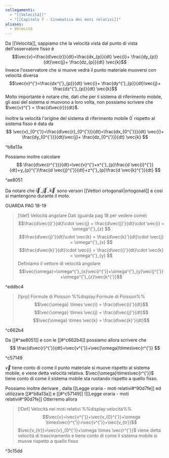 ```yaml
---
collegamenti:
  - "[[Velocità]]"
  - "[[Capitolo 7 - Cinematica dei moti relativi]]"
aliases:
  - Velocità
---
```

Da [[Velocità]], sappiamo che la velocità vista dal punto di vista dell'osservatore fisso è
$$\vec{v}=\frac{d\vec{r}}{dt}=\frac{dx_{p}}{dt} \vec{i}+ \frac{dy_{p}}{dt}\vec{j}+ \frac{dz_{p}}{dt} \vec{k}$$
Invece l'osservatore che si muove vedrà il punto materiale muoversi con velocità diversa
$$\vec{v}^{'}=\frac{dx^{'}_{p}}{dt} \vec{i}+ \frac{dy^{'}_{p}}{dt}\vec{j}+ \frac{dz^{'}_{p}}{dt} \vec{k}$$
Molto importante è notare che, dati che per il sistema di riferimento mobile, gli assi del sistema si muovono a loro volta, non possiamo scrivere che $\vec{v}^{'} = \frac{d\vec{r}}{dt}$.

Inoltre la velocità l'origine del sistema di riferimento mobile $0^{'}$ rispetto al sistema fisso è data da
$$
\vec{v}_{0^{'}}=\frac{d\vec{r}_{0^{'}}}{dt}=\frac{dx_{0^{'}}}{dt} \vec{i}+ \frac{dy_{0^{'}}}{dt}\vec{j}+ \frac{dz_{0^{'}}}{dt} \vec{k}
$$

^b8a13a

Possiamo inoltre calcolare 
$$
\frac{d\vec{r^{'}}}{dt}=\vec{v}^{'}+x^{'}_{p}\frac{d \vec{i}^{'}}{dt}+y_{p}^{'}\frac{d \vec{j}^{'}}{dt}+z^{'}_{p}\frac{d \vec{k}^{'}}{dt}
$$

^ae8051

Da notare che $\vec{i}^{'},\vec{j}^{'}, \vec{k}^{'}$ sono versori [[Vettori ortogonali|ortogonali]] e così si mantengono durante il moto.

GUARDA PAG 18-19


>[!def] Velocità angolare
>Dati (guarda pag 18 per vedere come)
>$$\frac{d\vec{i}'}{dt}\cdot \vec{j} = \frac{d\vec{j}'}{dt}\cdot \vec{i} = \omega^{'}_{z} $$
>$$\frac{d\vec{j}'}{dt}\cdot \vec{k} = \frac{d\vec{k}'}{dt}\cdot \vec{j} = \omega^{'}_{x} $$
>$$\frac{d\vec{k}'}{dt}\cdot \vec{i} = \frac{d\vec{i}'}{dt}\cdot \vec{k} = \omega^{'}_{y} $$
>Definiamo il vettore di velocità angolare
>$$\vec{\omega}=\omega^{'}_{x}\vec{i^{'}}+\omega^{'}_{y}\vec{j^{'}}+\omega^{'}_{z}\vec{k^{'}}$$

^eddbc4

>[!prp] Formule di Poisson
>%%display:Formule di Poisson%%
>$$\vec{\omega} \times \vec{i} = \frac{d\vec{i}'}{dt}$$$$\vec{\omega} \times \vec{j} = \frac{d\vec{j}'}{dt}$$$$\vec{\omega} \times \vec{k} = \frac{d\vec{k}'}{dt}$$ 

^c662b4

Da [[#^ae8051]] e con le [[#^c662b4]] possiamo allora scrivere che
$$
\frac{d\vec{r}^{'}}{dt}=\vec{v^{'}}+\vec{\omega}\times\vec{r^{'}}
$$

^c57149

$\vec{v}$ tiene conto di come il punto materiale si muove rispetto al sistema mobile, e viene detta velocità relativa.
$\vec{\omega}\times\vec{r^{'}}$ tiene conto di come il sistema mobile sta ruotando rispetto a quello fisso.

Possiamo inoltre derivare , dalla [[Legge oraria - moti relativi#^90d7fe]] ed utilizzare [[#^b8a13a]] e [[#^c57149]] ![[Legge oraria - moti relativi#^90d7fe]]
Otterremo allora
>[!Def] Velocità nei moti relativi
>%%display:velocità%%
>$$\vec{v}=\vec{v^{'}}+\vec{v_{0}^{'}}+\omega \times\vec{r^{'}}=\vec{v^{'}}+\vec{v_{tr}}$$
>$\vec{v_{tr}}=\vec{v}_{0^{'}}+\omega \times \vec{r^{'}}$ viene detta velocità di trascinamento e tiene conto di come il sistema mobile si muove rispetto a quello fisso

^3c15dd





